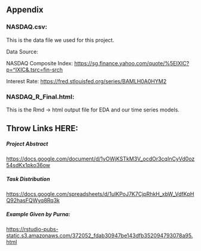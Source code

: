 ## Appendix

### NASDAQ.csv:

This is the data file we used for this project. 

Data Source:

NASDAQ Composite Index: https://sg.finance.yahoo.com/quote/%5EIXIC?p=^IXIC&.tsrc=fin-srch

Interest Rate: https://fred.stlouisfed.org/series/BAMLH0A0HYM2

### NASDAQ_R_Final.html: 
This is the Rmd -> html output file for EDA and our time series models. 





## Throw Links HERE:

##### Project Abstract
https://docs.google.com/document/d/1yOWjKSTkM3V_ocdOr3cqInCyVd0oz54sdKx1pko36ow

##### Task Distribution
https://docs.google.com/spreadsheets/d/1ulKPoJ7K7CjpRhkH_xbW_VdfKpHQ92hasFQWyq8Rq3k

##### Example Given by Purna:
https://rstudio-pubs-static.s3.amazonaws.com/372052_fdab30947be143dfb352094793078a95.html













